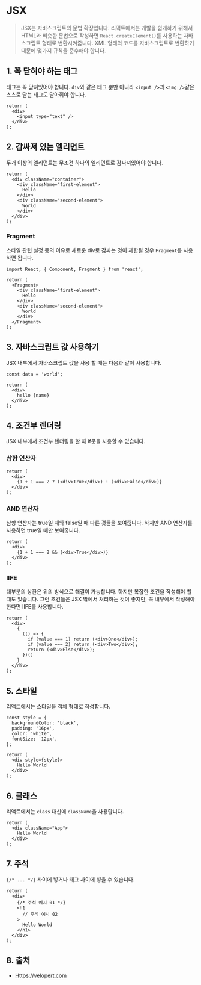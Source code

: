 # JSX

> JSX는 자바스크립트의 문법 확장입니다. 리액트에서는 개발을 쉽게하기 위해서 HTML과 비슷한 문법으로 작성하면 `React.createElement()`를 사용하는 자바스크립트 형태로 변환시켜줍니다. XML 형태의 코드를 자바스크립트로 변환하기 때문에 몇가지 규칙을 준수해야 합니다.

## 1. 꼭 닫혀야 하는 태그

태그는 꼭 닫혀있어야 합니다. `div`와 같은 태그 뿐만 아니라 `<input />`과 `<img />`같은 스스로 닫는 태그도 닫아줘야 합니다.

```JSX
return (
  <div>
    <input type="text" />
  </div>
);
```

## 2. 감싸져 있는 엘리먼트

두개 이상의 엘리먼트는 무조건 하나의 엘리먼트로 감싸져있어야 합니다.

```JSX
return (
  <div className="container">
    <div className="first-element">
      Hello
    </div>
    <div className="second-element">
      World
    </div>
  </div>
);
```

### Fragment

스타일 관련 설정 등의 이유로 새로운 div로 감싸는 것이 제한될 경우 `Fragment`를 사용하면 됩니다.

```JSX
import React, { Component, Fragment } from 'react';
```

```JSX
return (
  <Fragment>
    <div className="first-element">
      Hello
    </div>
    <div className="second-element">
      World
    </div>
  </Fragment>
);
```

## 3. 자바스크립트 값 사용하기

JSX 내부에서 자바스크립트 값을 사용 할 때는 다음과 같이 사용합니다.

```JSX
const data = 'world';

return (
  <div>
    hello {name}
  </div>
);
```

## 4. 조건부 렌더링

JSX 내부에서 조건부 렌더링을 할 때 if문을 사용할 수 없습니다.

### 삼항 연산자

```JSX
return (
  <div>
    {1 + 1 === 2 ? (<div>True</div>) : (<div>False</div>)}
  </div>
);
```

### AND 연산자

삼항 연산자는 true일 때와 false일 때 다른 것들을 보여줍니다. 하지만 AND 연산자를 사용하면 true일 때만 보여줍니다.

```JSX
return (
  <div>
    {1 + 1 === 2 && (<div>True</div>)}
  </div>
);
```

### IIFE

대부분의 상환은 위의 방식으로 해결이 가능합니다. 하지만 복잡한 조건을 작성해야 할 때도 있습니다. 그런 조건들은 JSX 밖에서 처리하는 것이 좋지만, 꼭 내부에서 작성해야 한다면 IIFE를 사용합니다.

```JSX
return (
  <div>
    {
      (() => {
        if (value === 1) return (<div>One</div>);
        if (value === 2) return (<div>Two</div>);
        return (<div>Else</div>);
      })()
    }
  </div>
);
```

## 5. 스타일

리액트에서는 스타일을 객체 형태로 작성합니다.

```JSX
const style = {
  backgroundColor: 'black',
  padding: '16px',
  color: 'white',
  fontSize: '12px',
};
 
return (
  <div style={style}>
    Hello World
  </div>
);
```

## 6. 클래스

리액트에서는 `class` 대신에 `className`을 사용합니다.

```JSX
return (
  <div className="App">
    Hello World
  </div>
);
```

## 7. 주석

`{/* ... */}` 사이에 넣거나 태그 사이에 넣을 수 있습니다.

```JSX
return (
  <div>
    {/* 주석 예시 01 */}
    <h1
      // 주석 예시 02
    >
      Hello World
    </h1>
  </div>
);
```

## 8. 출처

- [Https://velopert.com](https://velopert.com/3626)

